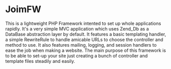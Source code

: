 JoimFW
======
This is a lightweight PHP Framework intented to set up whole applications rapidly.
It's a very simple MVC application which uses Zend_Db as a DataBase abstraction layer by default. It features a basic templating handler, a simple RewriteRule to handle amicable URLs to choose the controller and method to use.
It also features mailing, logging, and session handlers to ease the job when making a website.
The main purpose of this framework is to be able to set-up your site just creating a bunch of controller and template files steadily and easily.
